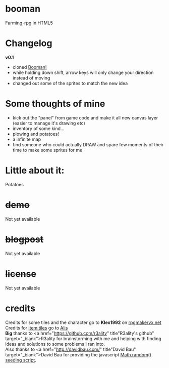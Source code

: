 booman
======

Farming-rpg in HTML5

Changelog
==
<strong>v0.1</strong>
- cloned <a href="https://github.com/hpeinar/booman">Booman!</a>
- while holding down shift, arrow keys will only change your direction instead of moving
- changed out some of the sprites to match the new idea

Some thoughts of mine
==
- kick out the "panel" from game code and make it all new canvas layer (easier to manage it's drawing etc)
- inventory of some kind...
- plowing and potatoes!
- a infinite map
- find someone who could actually DRAW and spare few moments of their time to make some sprites for me


Little about it:
==
Potatoes

<del>demo</del>
==
Not yet available

<del>blogpost</del>
==
Not yet available

<del>license</del>
==
Not yet available

credits
==
Credits for some tiles and the character go to <strong>Klex1992</strong> on <a href="http://www.rpgmakervx.net/index.php?showtopic=31465" title="rpgmakervx.net" target="_blank">rpgmakervx.net</a><br />
Credits for <a href="http://ails.deviantart.com/art/420-Pixel-Art-Icons-for-RPG-129892453" target="_blank">item tiles</a> go to <a href="http://ails.deviantart.com/" target="_blank">Alis</a><br />
<strong>Big</strong> thanks to <a href="https://github.com/r3ality" title"R3ality's github" target="_blank">R3ality</a> for brainstorming with me and helping with finding ideas and solutions to some problems I ran into.<br />
Also thanks to <a href="http://davidbau.com/" title"David Bau" target="_blank">David Bau</a> for providing the javascript <a href="http://davidbau.com/archives/2010/01/30/random_seeds_coded_hints_and_quintillions.html#more" target="_blank">Math.random() seeding script</a>.
